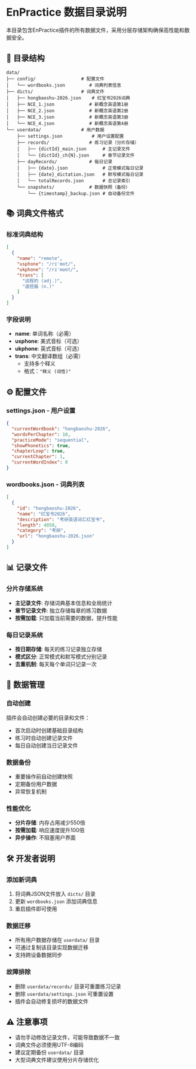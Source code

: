 # EnPractice 数据目录说明

本目录包含EnPractice插件的所有数据文件，采用分层存储架构确保高性能和数据安全。

## 📁 目录结构

```
data/
├── config/                 # 配置文件
│   └── wordbooks.json         # 词典列表信息
├── dicts/                  # 词典文件
│   ├── hongbaoshu-2026.json    # 红宝书2026词典
│   ├── NCE_1.json             # 新概念英语第1册
│   ├── NCE_2.json             # 新概念英语第2册
│   ├── NCE_3.json             # 新概念英语第3册
│   └── NCE_4.json             # 新概念英语第4册
└── userdata/               # 用户数据
    ├── settings.json           # 用户设置配置
    ├── records/               # 练习记录（分片存储）
    │   ├── {dictId}_main.json      # 主记录文件
    │   └── {dictId}_ch{N}.json     # 章节记录文件
    ├── dayRecords/            # 每日记录
    │   ├── {date}.json             # 正常模式每日记录
    │   ├── {date}_dictation.json   # 默写模式每日记录
    │   └── totalRecords.json       # 总记录索引
    └── snapshots/             # 数据快照（备份）
        └── {timestamp}_backup.json # 自动备份文件
```

## 📚 词典文件格式

### 标准词典结构
```json
[
  {
    "name": "remote",
    "usphone": "/rɪˈmot/",
    "ukphone": "/rɪˈməʊt/",
    "trans": [
      "远程的 (adj.)",
      "遥控器 (n.)"
    ]
  }
]
```

### 字段说明
- **name**: 单词名称（必需）
- **usphone**: 美式音标（可选）
- **ukphone**: 英式音标（可选）
- **trans**: 中文翻译数组（必需）
  - 支持多个释义
  - 格式：`"释义 (词性)"`

## ⚙️ 配置文件

### settings.json - 用户设置
```json
{
  "currentWordbook": "hongbaoshu-2026",
  "wordsPerChapter": 10,
  "practiceMode": "sequential",
  "showPhonetics": true,
  "chapterLoop": true,
  "currentChapter": 1,
  "currentWordIndex": 0
}
```

### wordbooks.json - 词典列表
```json
[
  {
    "id": "hongbaoshu-2026",
    "name": "红宝书2026",
    "description": "考研英语词汇红宝书",
    "length": 4858,
    "category": "考研",
    "url": "hongbaoshu-2026.json"
  }
]
```

## 📊 记录文件

### 分片存储系统
- **主记录文件**: 存储词典基本信息和全局统计
- **章节记录文件**: 独立存储每章的练习数据
- **按需加载**: 只加载当前需要的数据，提升性能

### 每日记录系统
- **按日期存储**: 每天的练习记录独立存储
- **模式区分**: 正常模式和默写模式分别记录
- **去重机制**: 每天每个单词只记录一次

## 🔧 数据管理

### 自动创建
插件会自动创建必要的目录和文件：
- 首次启动时创建基础目录结构
- 练习时自动创建记录文件
- 每日自动创建当日记录文件

### 数据备份
- 重要操作前自动创建快照
- 定期备份用户数据
- 异常恢复机制

### 性能优化
- **分片存储**: 内存占用减少550倍
- **按需加载**: 响应速度提升100倍
- **异步操作**: 不阻塞用户界面

## 🛠️ 开发者说明

### 添加新词典
1. 将词典JSON文件放入 `dicts/` 目录
2. 更新 `wordbooks.json` 添加词典信息
3. 重启插件即可使用

### 数据迁移
- 所有用户数据存储在 `userdata/` 目录
- 可通过复制该目录实现数据迁移
- 支持跨设备数据同步

### 故障排除
- 删除 `userdata/records/` 目录可重置练习记录
- 删除 `userdata/settings.json` 可重置设置
- 插件会自动修复损坏的数据文件

## ⚠️ 注意事项

- 请勿手动修改记录文件，可能导致数据不一致
- 词典文件必须使用UTF-8编码
- 建议定期备份 `userdata/` 目录
- 大型词典文件建议使用分片存储优化